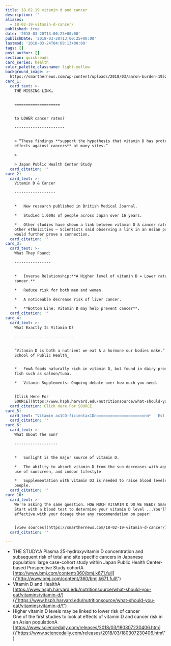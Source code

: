 ```yaml
---
title: 18.02.19 vitamin d and cancer
description: ''
aliases:
  - 18-02-19-vitamin-d-cancer/
published: true
date: '2018-03-20T13:00:25+00:00'
publishDate: '2018-03-20T13:00:25+00:00'
lastmod: '2018-03-24T04:09:13+00:00'
tags: []
post_author: []
section: quickreads
card_series: health
color_palette_classname: light-yellow
background_image: >-
  https://smarthernews.com/wp-content/uploads/2018/03/aaron-burden-195227-unsplash-scaled.jpg
card_1:
  card_text: >-
    THE MISSING LINK…  


    ====================


    to LOWER cancer rates?

    ----------------------


    > “These findings **support the hypothesis that vitamin D has protective
    effects against cancers** at many sites.”

    > 

    > Japan Public Health Center Study
  card_citation: ''
card_2:
  card_text: >-
    Vitamin D & Cancer

    ------------------


    *   New research published in British Medical Journal.

    *   Studied 1,000s of people across Japan over 16 years.

    *   Other studies have shown a link between vitamin D & cancer rates in
    other ethnicities – Scientists said observing a link in an Asian population
    would further prove a connection.
  card_citation: ''
card_3:
  card_text: >-
    What They Found:

    ----------------


    *   Inverse Relationship:**A Higher level of vitamin D = Lower rate of
    cancer.**

    *   Reduce risk for both men and women.

    *   A noticeable decrease risk of liver cancer.

    *   **Bottom Line: Vitamin D may help prevent cancer**.
  card_citation: ''
card_4:
  card_text: >-
    What Exactly Is Vitamin D?

    --------------------------


    “Vitamin D is both a nutrient we eat & a hormone our bodies make.” _Harvard
    School of Public Health_


    *   FewA foods naturally rich in vitamin D, but found in dairy products &
    fish such as salmon/tuna.

    *   Vitamin Supplements: Ongoing debate over how much you need.


    [Click Here For
    SOURCE](https://www.hsph.harvard.edu/nutritionsource/what-should-you-eat/vitamins/vitamin-d/)
  card_citation: Click Here For SOURCE
card_5:
  card_text: "Vitamin ax1CD-ficientax1Dn=====================nn*   Est. **1 Billion** people have **inadequate levels** of vitamin D in their blood – the **#1 Worldwide nutritional deficiency**n*   Being ax1CD-ficientax1D may increase the risk of osteoporosis, heart disease, some cancers, infectious diseases, seasonal flu & more."
  card_citation: ''
card_6:
  card_text: >-
    What About The Sun?

    -------------------


    *   Sunlight is the major source of vitamin D.

    *   The ability to absorb vitamin D from the sun decreases with age, regular
    use of sunscreen, and indoor lifestyle

    *   Supplementation with vitamin D3 is needed to raise blood levels for most
    people.
  card_citation: ''
card_10:
  card_text: >-
    We're asking the same question. HOW MUCH VITAMIN D DO WE NEED? SmartHER Tip:
    Start with a blood test to determine your vitamin D level ...You'll be more
    effective with your dosage than any recommendation on paper!


    [view sources](https://smarthernews.com/18-02-19-vitamin-d-cancer/)
  card_citation: ''

---
```

*   THE STUDY:A Plasma 25-hydroxyvitamin D concentration and subsequent risk of total and site specific cancers in Japanese population: large case-cohort study within Japan Public Health Center-based Prospective Study cohortA [http://www.bmj.com/content/360/bmj.k671.full](\"http://www.bmj.com/content/360/bmj.k671.full\")
*   Vitamin D and HealthA [https://www.hsph.harvard.edu/nutritionsource/what-should-you-eat/vitamins/vitamin-d/](\"https://www.hsph.harvard.edu/nutritionsource/what-should-you-eat/vitamins/vitamin-d/\")
*   Higher vitamin D levels may be linked to lower risk of cancer  
    One of the first studies to look at effects of vitamin D and cancer risk in an Asian populationA [https://www.sciencedaily.com/releases/2018/03/180307230406.htm](\"https://www.sciencedaily.com/releases/2018/03/180307230406.htm\")